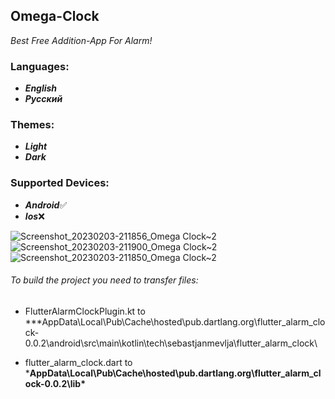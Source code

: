 ## Omega-Clock
*Best Free Addition-App For Alarm!*

### Languages:
- ***English***
- ***Русский***

### Themes:
- ***Light***
- ***Dark***

### Supported Devices:
- ***Android***✅
- ***Ios***❌





![Screenshot_20230203-211856_Omega Clock~2](https://user-images.githubusercontent.com/105795587/216678424-fc5e4f8a-82eb-4da2-bb84-bb6e08fdfefa.png)
![Screenshot_20230203-211900_Omega Clock~2](https://user-images.githubusercontent.com/105795587/216678427-168db3cf-6d57-4f0a-b324-2ac758ebecfe.png)
![Screenshot_20230203-211850_Omega Clock~2](https://user-images.githubusercontent.com/105795587/216678429-156ff81d-54e6-4b3d-8f56-0142f2e39f13.png)






###### To build the project you need to transfer files:


- FlutterAlarmClockPlugin.kt to ***AppData\Local\Pub\Cache\hosted\pub.dartlang.org\flutter_alarm_clock-0.0.2\android\src\main\kotlin\tech\sebastjanmevlja\flutter_alarm_clock\


- flutter_alarm_clock.dart to ***AppData\Local\Pub\Cache\hosted\pub.dartlang.org\flutter_alarm_clock-0.0.2\lib\***
